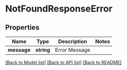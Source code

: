 # NotFoundResponseError

## Properties
Name | Type | Description | Notes
------------ | ------------- | ------------- | -------------
**message** | **string** | Error Message | 

[[Back to Model list]](../README.md#documentation-for-models) [[Back to API list]](../README.md#documentation-for-api-endpoints) [[Back to README]](../README.md)


